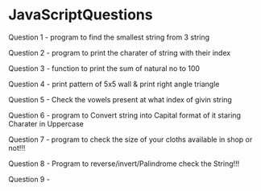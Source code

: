 # JavaScriptQuestions

Question 1 - program to find the smallest string from 3 string   

Question 2 - program to print the charater of string with their index

Question 3 - function to print the sum of natural no to 100

Question 4 - print pattern of 5x5 wall & print right angle triangle

Question 5 - Check the vowels present at what index of givin string

Question 6 - program to Convert string into Capital format of it staring Charater in Uppercase

Question 7 - program to check the size of your cloths  available in shop or not!!!

Question 8 - Program to reverse/invert/Palindrome check  the String!!!

Question 9 - 


